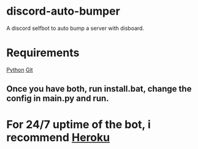 # discord-auto-bumper
A discord selfbot to auto bump a server with disboard.


# Requirements
[Python](https://python.org/)
[Git](https://git-scm.com/)

## Once you have both, run install.bat, change the config in main.py and run.

# For 24/7 uptime of the bot, i recommend [Heroku](https://dashboard.heroku.com/)
